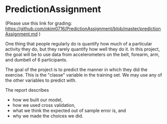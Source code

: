 # PredictionAssignment

(Please use this link for grading: https://github.com/okim0716/PredictionAssignment/blob/master/predictionAssignment.md )

One thing that people regularly do is quantify how much of a particular activity they do, but they rarely quantify how well they do it. In this project, the goal will be to use data from accelerometers on the belt, forearm, arm, and dumbell of 6 participants.

The goal of the project is to predict the manner in which they did the exercise. This is the "classe" variable in the training set. We may use any of the other variables to predict with.   

The report describes  

- how we built our model, 
- how we used cross validation, 
- what we think the expected out of sample error is, and 
- why we made the choices we did. 
